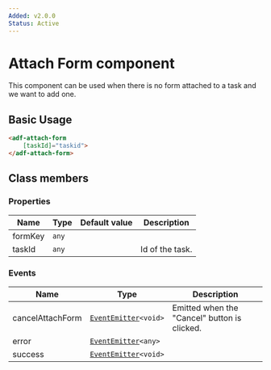 ```yaml
---
Added: v2.0.0
Status: Active
---
```


# Attach Form component

This component can be used when there is no form attached to a task and we want to add one.

## Basic Usage

```html
<adf-attach-form
    [taskId]="taskid">
</adf-attach-form>
```

## Class members

### Properties

| Name | Type | Default value | Description |
| ---- | ---- | ------------- | ----------- |
| formKey | `any` |  |  |
| taskId | `any` |  | Id of the task. |

### Events

| Name | Type | Description |
| ---- | ---- | ----------- |
| cancelAttachForm | [`EventEmitter`](https://angular.io/api/core/EventEmitter)`<void>` | Emitted when the "Cancel" button is clicked. |
| error | [`EventEmitter`](https://angular.io/api/core/EventEmitter)`<any>` |  |
| success | [`EventEmitter`](https://angular.io/api/core/EventEmitter)`<void>` |  |
